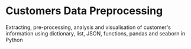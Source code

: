 # Customers Data Preprocessing 
Extracting, pre-processing, analysis and visualisation of customer's information using dictionary, list, JSON, functions, pandas and seaborn in Python 
